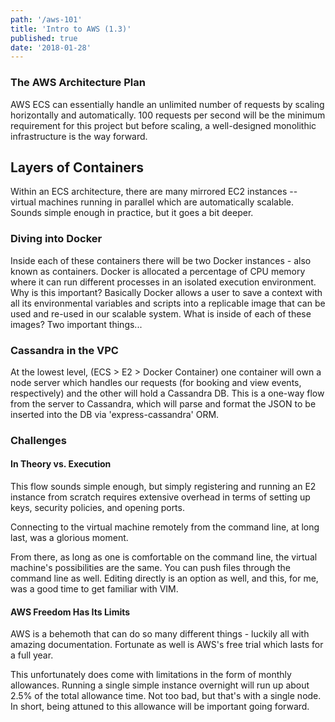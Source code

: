 ```yaml
---
path: '/aws-101'
title: 'Intro to AWS (1.3)'
published: true
date: '2018-01-28'
---
```


### The AWS Architecture Plan
AWS ECS can essentially handle an unlimited number of requests by scaling horizontally and automatically. 100 requests per second will be the minimum requirement for this project but before scaling, a well-designed monolithic infrastructure is the way forward.

## Layers of Containers
Within an ECS architecture, there are many mirrored EC2 instances -- virtual machines running in parallel which are automatically scalable. Sounds simple enough in practice, but it goes a bit deeper. 

### Diving into Docker
Inside each of these containers there will be two Docker instances - also known as containers. Docker is allocated a percentage of CPU memory where it can run different processes in an isolated execution environment. Why is this important? Basically Docker allows a user to save a context with all its environmental variables and scripts into a replicable image that can be used and re-used in our scalable system. What is inside of each of these images? Two important things...

### Cassandra in the VPC
At the lowest level, (ECS > E2 > Docker Container) one container will own a node server which handles our requests (for booking and view events, respectively) and the other will hold a Cassandra DB. This is a one-way flow from the server to Cassandra, which will parse and format the JSON to be inserted into the DB via 'express-cassandra' ORM.

### Challenges

#### In Theory vs. Execution
This flow sounds simple enough, but simply registering and running an E2 instance from scratch requires extensive overhead in terms of setting up keys, security policies, and opening ports.

Connecting to the virtual machine remotely from the command line, at long last, was a glorious moment.

From there, as long as one is comfortable on the command line, the virtual machine's possibilities are the same. You can push files through the command line as well. Editing directly is an option as well, and this, for me, was a good time to get familiar with VIM.

#### AWS Freedom Has Its Limits
AWS is a behemoth that can do so many different things - luckily all with amazing documentation. Fortunate as well is AWS's free trial which lasts for a full year. 

This unfortunately does come with limitations in the form of monthly allowances. Running a single simple instance overnight will run up about 2.5% of the total allowance time. Not too bad, but that's with a single node. In short, being attuned to this allowance will be important going forward.